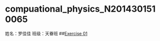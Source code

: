# compuational_physics_N2014301510065
姓名：罗佳佳    班级：天眷班
##[Exercise 01](https://www.zybuluo.com/74849b/note/495685)
